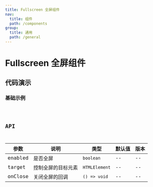 ```yaml
---
title: Fullscreen 全屏组件
nav:
  title: 组件
  path: /components
group:
  title: 通用
  path: /general
---
```


# Fullscreen 全屏组件

## 代码演示

### 基础示例

<code src="./demo/demo-01.tsx" />

## API

| 参数    | 说明               | 类型          | 默认值 | 版本 |
| ------- | ------------------ | ------------- | ------ | ---- |
| enabled | 是否全屏           | `boolean`     | --     | --   |
| target  | 控制全屏的目标元素 | `HTMLElement` | --     | --   |
| onClose | 关闭全屏的回调     | `() => void`  | --     | --   |

